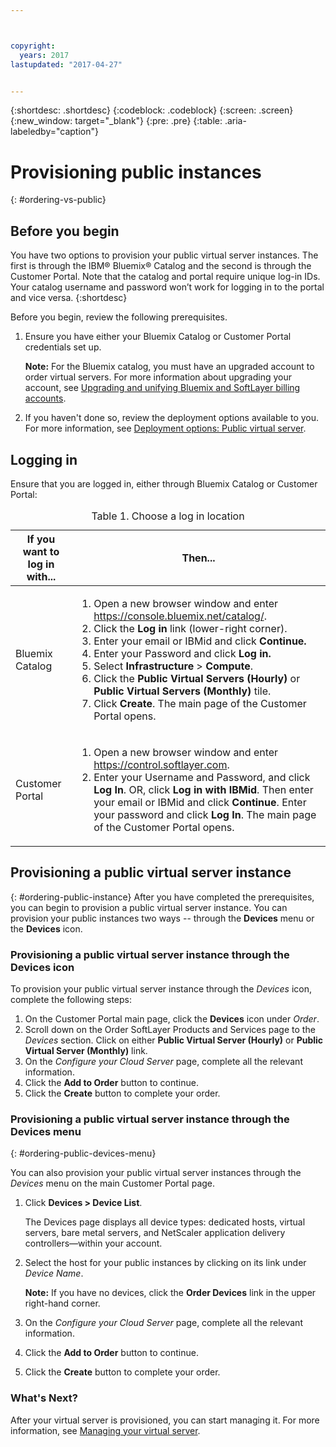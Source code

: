 ```yaml
---



copyright:
  years: 2017
lastupdated: "2017-04-27"


---
```


{:shortdesc: .shortdesc}
{:codeblock: .codeblock}
{:screen: .screen}
{:new_window: target="_blank"}
{:pre: .pre}
{:table: .aria-labeledby="caption"}

# Provisioning public instances
{: #ordering-vs-public}

## Before you begin
You have two options to provision your public virtual server instances. The first is through the IBM® Bluemix® Catalog and the second is through the Customer Portal. Note that the catalog and portal require unique log-in IDs. Your catalog username and password won’t work for logging in to the portal and vice versa.
{:shortdesc}

Before you begin, review the following prerequisites.

  1. Ensure you have either your Bluemix Catalog or Customer Portal credentials set up. 
  
     **Note:** For the Bluemix catalog, you must have an upgraded account to order virtual servers. For more information about upgrading your account, see [Upgrading and unifying Bluemix and SoftLayer billing accounts](https://console.ng.bluemix.net/docs/admin/softlayerlink.html).
  
  2. If you haven't done so, review the deployment options available to you. For more information, see [Deployment options: Public virtual server](../vsi/vsi_public.html).

## Logging in 
Ensure that you are logged in, either through Bluemix Catalog or Customer Portal: 

  <table>
   <CAPTION>Table 1. Choose a log in location</CAPTION>
   <THEAD>
   <TR>
   <th>If you want to log in with...</th>
   <th>Then...</th>
   </TR>
   </THEAD>
   <TBODY>
   <tr>
   <td>Bluemix Catalog</td>
   <td>
   <ol>
   <li>Open a new browser window and enter  <a href="https://console.bluemix.net/catalog/">https://console.bluemix.net/catalog/</a>.</li>
   <li>Click the <b>Log in</b> link (lower-right corner). </li>
   <li>Enter your email or IBMid and click <b>Continue.</b></li>
   <li>Enter your Password and click <b>Log in.</b></li>
   <li>Select <b>Infrastructure</b> > <b>Compute</b>.</li>
   <li>Click the <b>Public Virtual Servers (Hourly)</b> or <b>Public Virtual Servers (Monthly)</b> tile.</li>
   <li>Click <b>Create</b>. The main page of the Customer Portal opens.</li>
   </ol>
   </td>
   </tr>
   <tr>
   <td>Customer Portal</td>
   <td>
   <ol>
   <li>Open a new browser window and enter <a href="https://control.softlayer.com">https://control.softlayer.com</a>.</li>
   <li>Enter your Username and Password, and click <b>Log In</b>. OR, click <b>Log in with IBMid</b>. Then enter your email or IBMid and click <b>Continue</b>. Enter your password and click <b>Log In</b>. The main page of the Customer Portal opens.</li>
   </ol>
   </td>
   </tr>
   </TBODY>
   </table>

## Provisioning a public virtual server instance
{: #ordering-public-instance}
After you have completed the prerequisites, you can begin to provision a public virtual server instance. You can provision your public instances two ways -- through the **Devices** menu or the **Devices** icon.

### Provisioning a public virtual server instance through the Devices icon
To provision your public virtual server instance through the *Devices* icon, complete the following steps:

1.  On the Customer Portal main page, click the **Devices** icon under *Order*.
2.  Scroll down on the Order SoftLayer Products and Services page to the *Devices* section. Click on either **Public Virtual Server (Hourly)** or **Public Virtual Server (Monthly)** link.
3.  On the *Configure your Cloud Server* page, complete all the relevant information.
4.  Click the **Add to Order** button to continue.
5.  Click the **Create** button to complete your order.

### Provisioning a public virtual server instance through the Devices menu
{: #ordering-public-devices-menu}

You can also provision your public virtual server instances through the *Devices* menu on the main Customer Portal page. 

1. Click **Devices > Device List**.

   The Devices page displays all device types: dedicated hosts, virtual servers, bare metal servers, and NetScaler application delivery controllers—within your account.
2. Select the host for your public instances by clicking on its link under *Device Name*.
   
   **Note:** If you have no devices, click the **Order Devices** link in the upper right-hand corner.
3. On the *Configure your Cloud Server* page, complete all the relevant information.
4. Click the **Add to Order** button to continue.
5. Click the **Create** button to complete your order.

### What's Next?
After your virtual server is provisioned, you can start managing it. For more information, see [Managing your virtual server](../vsi/vsi_managing.html).
